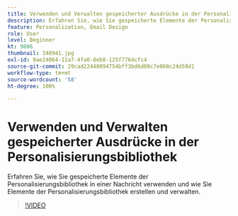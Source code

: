 ```yaml
---
title: Verwenden und Verwalten gespeicherter Ausdrücke in der Personalisierungsbibliothek
description: Erfahren Sie, wie Sie gespeicherte Elemente der Personalisierungsbibliothek in einer Nachricht verwenden und wie Sie Elemente der Personalisierungsbibliothek erstellen und verwalten.
feature: Personalization, Email Design
role: User
level: Beginner
kt: 9806
thumbnail: 340941.jpg
exl-id: 9ae24064-11a7-4fa0-8eb8-125f7764cfc4
source-git-commit: 29cad22448094754bff3bd6d00c7e060c24d58d1
workflow-type: tm+mt
source-wordcount: '58'
ht-degree: 100%

---
```


# Verwenden und Verwalten gespeicherter Ausdrücke in der Personalisierungsbibliothek

Erfahren Sie, wie Sie gespeicherte Elemente der Personalisierungsbibliothek in einer Nachricht verwenden und wie Sie Elemente der Personalisierungsbibliothek erstellen und verwalten.

>[!VIDEO](https://video.tv.adobe.com/v/340941?quality=12&learn=on)
